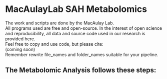 # MacAulayLab SAH Metabolomics
The work and scripts are done by the MacAulay Lab. \
All programs used are free and open-source. In the interest of open science and reproducibility, all data and source code used in our research is provided here. \
Feel free to copy and use code, but please cite: \
(coming soon) \
Remember rewrite file_names and folder_names suitable for your pipeline.

## The Metabolomic Analysis follows these steps:


